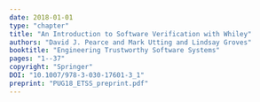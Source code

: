 ```yaml
---
date: 2018-01-01
type: "chapter"
title: "An Introduction to Software Verification with Whiley"
authors: "David J. Pearce and Mark Utting and Lindsay Groves"
booktitle: "Engineering Trustworthy Software Systems"
pages: "1--37"
copyright: "Springer"
DOI: "10.1007/978-3-030-17601-3_1"
preprint: "PUG18_ETSS_preprint.pdf"
---
```

